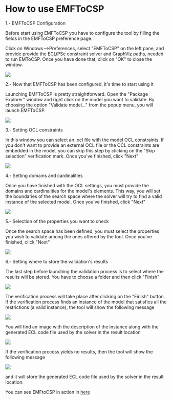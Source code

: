 How to use EMFToCSP
===================

1.- EMFToCSP Configuration

Before start using EMFToCSP you have to configure the tool by filling the fields in the EMFToCSP preference page.

Click on Windows-->Preferences, select "EMFToCSP" on the left pane, and provide provide the ECLiPSe constraint solver and GraphViz paths, needed to run EMToCSP. Once you have done that, click on "OK" to close the window.

![](https://github.com/megamart2/tool-emftocsp/blob/master/doc/images/HowToUse/Usage1.jpg)

2.- Now that EMFToCSP has been configured, it's time to start using it

Launching EMFToCSP is pretty straightforward. Open the "Package Explorer" window and right click on the model you want to validate. By choosing the option "Validate model..." from the popup menu, you will launch EMFToCSP.

![](https://github.com/megamart2/tool-emftocsp/blob/master/doc/images/HowToUse/Usage2.jpg)

3.- Setting OCL constraints

In this window you can select an .ocl file with the model OCL constraints. If you don't want to provide an external OCL file or the OCL constraints are embedded in the model, you can skip this step by clicking on the "Skip selection" verification mark. Once you've finished, click "Next"

![](https://github.com/megamart2/tool-emftocsp/blob/master/doc/images/HowToUse/Usage3.jpg)

4.- Setting domains and cardinalities

Once you have finished with the OCL settings, you must provide the domains and cardinalities for the model's elements. This way, you will set the boundaries of the search space where the solver will try to find a valid instance of the selected model. Once you've finished, click "Next"

![](https://github.com/megamart2/tool-emftocsp/blob/master/doc/images/HowToUse/Usage4.jpg)

5.- Selection of the properties you want to check

Once the search space has been defined, you must select the properties you wish to validate among the ones offered by the tool. Once you've finished, click "Next"

![](https://github.com/megamart2/tool-emftocsp/blob/master/doc/images/HowToUse/Usage5.jpg)

6.- Setting where to store the validation's results 

The last step before launching the validation process is to select where the results will be stored. You have to choose a folder and then  click "Finish"

![](https://github.com/megamart2/tool-emftocsp/blob/master/doc/images/HowToUse/Usage6.jpg)

The verification process will take place after clicking on the "Finish" button. If the verification process finds an instance of the model that satisfies all the restrictions (a valid instance), the tool will show the following message

![](https://github.com/megamart2/tool-emftocsp/blob/master/doc/images/HowToUse/Usage7.jpg)

You will find an image with the description of the instance along with the generated ECL code file used by the solver in the result location

![](https://github.com/megamart2/tool-emftocsp/blob/master/doc/images/HowToUse/Usage8.jpg)

If the verification process yields no results, then the tool will show the following message

![](https://github.com/megamart2/tool-emftocsp/blob/master/doc/images/HowToUse/Usage9.jpg)

and it will store the generated ECL code file used by the solver in the result location.

You can see EMFtoCSP in action in [here](http://youtu.be/slKodyCs4wU)